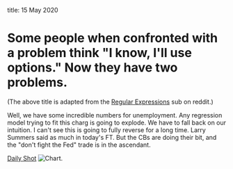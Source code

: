 title: 15 May 2020

# Some people when confronted with a problem think "I know, I'll use options." Now they have two problems.

(The above title is adapted from the [Regular Expressions](https://www.reddit.com/r/regex/) sub on reddit.)

Well, we have some incredible numbers for unemployment. Any regression model trying to fit this charg is going to explode. We have to fall back on our intuition. I can't see this is going to fully reverse for a long time. Larry Summers said as much in today's FT.  But the CBs are doing their bit, and the "don't fight the Fed" trade is in the ascendant.

[Daily Shot](https://dailyshotbrief.com/the-daily-shot-brief-may-11th-2020/) ![Chart]({attach}unemployment_surges.png).

